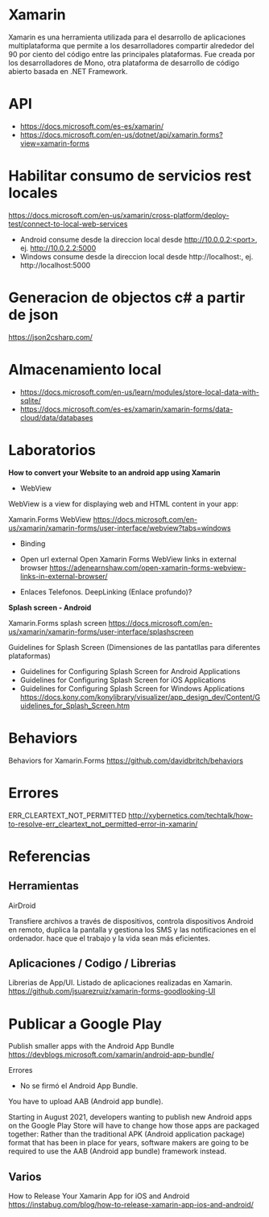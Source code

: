 # Xamarin

Xamarin es una herramienta utilizada para el desarrollo de aplicaciones multiplataforma que permite a los desarrolladores compartir alrededor del 90 por ciento del código entre las principales plataformas. Fue creada por los desarrolladores de Mono, otra plataforma de desarrollo de código abierto basada en .NET Framework. 

# API
* https://docs.microsoft.com/es-es/xamarin/
* https://docs.microsoft.com/en-us/dotnet/api/xamarin.forms?view=xamarin-forms

# Habilitar consumo de servicios rest locales
https://docs.microsoft.com/en-us/xamarin/cross-platform/deploy-test/connect-to-local-web-services
* Android consume desde la direccion local desde http://10.0.0.2:<port>, ej. http://10.0.2.2:5000
* Windows consume desde la direccion local desde http://localhost:<port>, ej. http://localhost:5000

# Generacion de objectos c# a partir de json
https://json2csharp.com/

# Almacenamiento local
* https://docs.microsoft.com/en-us/learn/modules/store-local-data-with-sqlite/
* https://docs.microsoft.com/es-es/xamarin/xamarin-forms/data-cloud/data/databases

# Laboratorios

**How to convert your Website to an android app using Xamarin**

- WebView

WebView is a view for displaying web and HTML content in your app:

Xamarin.Forms WebView
https://docs.microsoft.com/en-us/xamarin/xamarin-forms/user-interface/webview?tabs=windows

- Binding

- Open url external
Open Xamarin Forms WebView links in external browser
https://adenearnshaw.com/open-xamarin-forms-webview-links-in-external-browser/

- Enlaces Telefonos. 
DeepLinking (Enlace profundo)?



**Splash screen -  Android**

Xamarin.Forms splash screen
https://docs.microsoft.com/en-us/xamarin/xamarin-forms/user-interface/splashscreen

Guidelines for Splash Screen (Dimensiones de las pantatllas para diferentes plataformas)
- Guidelines for Configuring Splash Screen for Android Applications
- Guidelines for Configuring Splash Screen for iOS Applications
- Guidelines for Configuring Splash Screen for Windows Applications
https://docs.kony.com/konylibrary/visualizer/app_design_dev/Content/Guidelines_for_Splash_Screen.htm




# Behaviors 

Behaviors for Xamarin.Forms 
https://github.com/davidbritch/behaviors


# Errores

ERR_CLEARTEXT_NOT_PERMITTED
http://xybernetics.com/techtalk/how-to-resolve-err_cleartext_not_permitted-error-in-xamarin/

# Referencias



## Herramientas

AirDroid 

Transfiere archivos a través de dispositivos, controla dispositivos Android en remoto, duplica la pantalla y gestiona los SMS y las notificaciones en el ordenador.   hace que el trabajo y la vida sean más eficientes. 


## Aplicaciones / Codigo / Librerias


Librerias de App/UI. Listado de aplicaciones realizadas en Xamarin. 
https://github.com/jsuarezruiz/xamarin-forms-goodlooking-UI

# Publicar a Google Play

Publish smaller apps with the Android App Bundle
https://devblogs.microsoft.com/xamarin/android-app-bundle/


Errores

- No se firmó el Android App Bundle.


You have to upload AAB (Android app bundle).

Starting in August 2021, developers wanting to publish new Android apps on the Google Play Store will have to change how those apps are packaged together: Rather than the traditional APK (Android application package) format that has been in place for years, software makers are going to be required to use the AAB (Android app bundle) framework instead.


## Varios

How to Release Your Xamarin App for iOS and Android
https://instabug.com/blog/how-to-release-xamarin-app-ios-and-android/


